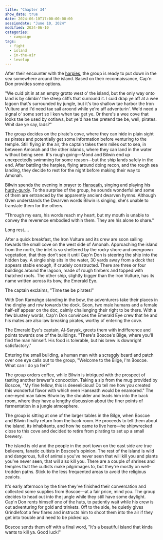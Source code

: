 ```yaml
---
title: "Chapter 34"
show_date: true
date: 2024-06-10T17:00:00-00:00
sessiondate: "June 10, 2024"
modified: 2024-06-10
categories:
  - campaign
tags:
  - fight
  - island
  - in-the-air
  - levelup
---
```


After their encounter with the [harpies](https://www.dndbeyond.com/monsters/16919-harpy),
the group is ready to put down in the sea somewhere around the island. Based on their
reconnaissance, Cap'n Don provides some options.

"We cuid pit in at an empty grotto west o' the island, but the only way onto land is by
climbin' the steep cliffs that surround it. I cuid drap ye aff at a wee lagoon that's
surrounded by jungle, but it's too shallow tae harbor the Iron Vulture and I'd need tae
sail aroond while ye're aff adventurin'. We'd need a signal o' some sort so I ken when
tae get ye. Or there's a wee cove that looks tae be used by ootlaws, but ye'd hae tae
pretend tae be, well, pirates. Whit dae ye say, lads?"

<!-- English version
We could put in at an empty grotto west of the island, but the only way onto land is by 
climbing the steep cliffs that surround it. I could drop you off at a small lagoon that's 
surrounded by jungle, but it's too shallow to harbor the Iron Vulture and I'd need to sail 
around while you're off adventuring. We'd need a signal of some sort so I know when to get you. 
Or there's a small cove that looks to be used by outlaws, but you'd have to pretend to be, well, 
pirates. What do ya say, lads?
-->

The group decides on the pirate's cove, where they can hide in plain sight as pirates and
potentially get some information before venturing to the temple. Still flying in the air,
the captain takes them miles out to sea, in between Amonah and the other islands, where
they can land in the water without being seen. It's rough going—Mond and Bilwin end
up unexpectedly swimming for some reason—but the ship lands safely in the end. After battling
the harpies, flying around doing recon, and the rough sea landing, they decide to rest for
the night before making their way to Amonah.

Bilwin spends the evening in prayer to [Hanseath](https://forgottenrealms.fandom.com/wiki/Hanseath),
singing and playing his [hurdy-gurdy](https://en.wikipedia.org/wiki/Hurdy-gurdy). To the
surprise of the group, he sounds wonderful and some of them are entranced by the apparently
ancient dwarven hymns. Although Gven understands the Dwarven words Bilwin is singing, she's
unable to translate them for the others.

"Through my ears, his words reach my heart, but my mouth is unable to convey the reverence
embodied within them. They are his alone to share."

Long rest....

After a quick breakfast, the Iron Vulture and its crew are soon sailing towards the small
cove on the west side of Amonah. Approaching the island from the north, the inlet is so
sheltered by the rocky shore and overgrown vegetation, that they don't see it until Cap'n
Don is steering the ship into the hidden bay. A single ship sits in the water, 30 yards away
from a dock that appears stable enough, if crudely constructed. There are three or four
buildings around the lagoon, made of rough timbers and topped with thatched roofs. The other
ship, slightly bigger than the Iron Vulture, has its name written across its bow, the Emerald
Eye.

The captain exclaims, "Time tae be pirates!" 

With Don Karnahge standing in the bow, the adventurers take their places in the dinghy
and row towards the dock. Soon, two male humans and a female half-elf appear on the doc,
calmly challenging their right to be there. With a few blustery words, Cap'n Don convinces
the Emerald Eye crew that he and his mates are also law breaking pirates, worthy of
entering the cove.

The Emerald Eye's captain, Al-Saryak, greets them with indifference and points towards one
of the buildings. "There's Boscoe's Bilge, where you'll find the man
himself. His food is tolerable, but his brew is downright satisfactory."

Entering the small building, a human man with a scraggly beard and patch over one eye
calls out to the group, "Welcome to the Bilge, I'm Boscoe. What can I do ya fer?"

The group orders coffee, while Bilwin is intrigued with the prospect of tasting
another brewer's concoction. Taking a sip from the mug provided by Boscoe, "My fine
fellow, this is deeeelicious! Do tell me how you created this wonderful flavor with
which even Hanseath would be enamored." The one-eyed man takes Bilwin by the shoulder
and leads him into the back room, where they have a lengthy discussion about the finer
points of fermentation in a jungle atmosphere.

The group is sitting at one of the larger tables in the Bilge, when Boscoe and Bilwin
finally return from the back room. He proceeds to tell them about the island, its
inhabitants, and how he came to live here—he shipwrecked close to this cove and
decided to retire from pirating to set up a small brewery.

The island is old and the people in the port town on the east side are true
believers, fanatic cultists in Boscoe's opinion. The rest of the island is wild
and dangerous, full of animals you've never seen that will kill you and plants
you've never seen, that will also kill you. There are a couple of shrines and
temples that the cultists make pilgrimages to, but they're mostly on well-trodden
paths. Stick to the less frequented areas to avoid the religious zealots.

It's early afternoon by the time they've finished their conversation and collected
some supplies from Boscoe—at a fair price, mind you. The group decides to head out
into the jungle while they still have some daylight. Cap'n Don rents himself one of
the huts, to patiently wait while his crew is out adventuring for gold and trinkets.
Off to the side, he quietly gives Grindlefoot a few flares and instructs him to
shoot them into the air if they get into trouble and need to be picked up.

Boscoe sends them off with a final word, "It's a beautiful island that kinda wants
to kill ya. Good luck!"

<!-- NOTES -->

<!-- em dash: — | Mac kebyoard shortcut = Option + Shift + Dash (-) -->
<!-- https://oatcookies.neocities.org/dndmoney to convert copper, silver, gold, and more into CP -->
<!-- Frequently used links:
  [Barbarian rage](https://www.thegamer.com/dungeons-dragons-dnd-barbarian-rage-explained-guide/)
  [Chaos Bolt](https://www.dndbeyond.com/spells/14761-chaos-bolt)
  [Hellish Rebuke](https://www.dndbeyond.com/spells/hellish-rebuke)
  [hurdy-gurdy](https://en.wikipedia.org/wiki/Hurdy-gurdy)
  [Mind Spike](http://dnd5e.wikidot.com/spell:mind-spike)
  [Shillelagh](https://www.dndbeyond.com/spells/2249-shillelagh)
  [Spiritual Weapon](https://www.dndbeyond.com/spells/2133-guiding-bolt)
-->
<!--
  Lists of spells for the classes:
    - Bard spells: https://www.dndbeyond.com/spells/class/1-bard
    - Cleric spells: https://www.dndbeyond.com/spells/class/cleric 
    - Druid spells: https://www.dndbeyond.com/spells/class/druid
    - Sorcerer spells: https://www.dndbeyond.com/spells/class/sorcerer
  Monsters: https://www.dndbeyond.com/monsters
-->
<!-- Directions on a boat:
  Port = left side
  Starboard = right side
  Bow = front
  Aft = back (inside the ship, on board)
  Stern = back (outside, offboard)
-->
